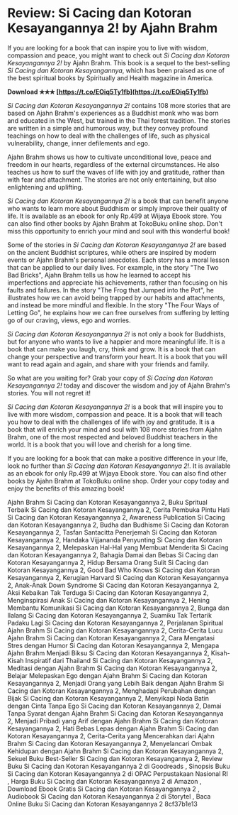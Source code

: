 
 
# Review: Si Cacing dan Kotoran Kesayangannya 2! by Ajahn Brahm
 
If you are looking for a book that can inspire you to live with wisdom, compassion and peace, you might want to check out *Si Cacing dan Kotoran Kesayangannya 2!* by Ajahn Brahm. This book is a sequel to the best-selling *Si Cacing dan Kotoran Kesayangannya*, which has been praised as one of the best spiritual books by Spiritually and Health magazine in America.
 
**Download ✯✯✯ [https://t.co/EOiq5Ty1fb](https://t.co/EOiq5Ty1fb)**


 
*Si Cacing dan Kotoran Kesayangannya 2!* contains 108 more stories that are based on Ajahn Brahm's experiences as a Buddhist monk who was born and educated in the West, but trained in the Thai forest tradition. The stories are written in a simple and humorous way, but they convey profound teachings on how to deal with the challenges of life, such as physical vulnerability, change, inner defilements and ego.
 
Ajahn Brahm shows us how to cultivate unconditional love, peace and freedom in our hearts, regardless of the external circumstances. He also teaches us how to surf the waves of life with joy and gratitude, rather than with fear and attachment. The stories are not only entertaining, but also enlightening and uplifting.
 
*Si Cacing dan Kotoran Kesayangannya 2!* is a book that can benefit anyone who wants to learn more about Buddhism or simply improve their quality of life. It is available as an ebook for only Rp.499 at Wijaya Ebook store. You can also find other books by Ajahn Brahm at TokoBuku online shop. Don't miss this opportunity to enrich your mind and soul with this wonderful book!
  
Some of the stories in *Si Cacing dan Kotoran Kesayangannya 2!* are based on the ancient Buddhist scriptures, while others are inspired by modern events or Ajahn Brahm's personal anecdotes. Each story has a moral lesson that can be applied to our daily lives. For example, in the story "The Two Bad Bricks", Ajahn Brahm tells us how he learned to accept his imperfections and appreciate his achievements, rather than focusing on his faults and failures. In the story "The Frog that Jumped into the Pot", he illustrates how we can avoid being trapped by our habits and attachments, and instead be more mindful and flexible. In the story "The Four Ways of Letting Go", he explains how we can free ourselves from suffering by letting go of our craving, views, ego and worries.
 
*Si Cacing dan Kotoran Kesayangannya 2!* is not only a book for Buddhists, but for anyone who wants to live a happier and more meaningful life. It is a book that can make you laugh, cry, think and grow. It is a book that can change your perspective and transform your heart. It is a book that you will want to read again and again, and share with your friends and family.
 
So what are you waiting for? Grab your copy of *Si Cacing dan Kotoran Kesayangannya 2!* today and discover the wisdom and joy of Ajahn Brahm's stories. You will not regret it!
  
*Si Cacing dan Kotoran Kesayangannya 2!* is a book that will inspire you to live with more wisdom, compassion and peace. It is a book that will teach you how to deal with the challenges of life with joy and gratitude. It is a book that will enrich your mind and soul with 108 more stories from Ajahn Brahm, one of the most respected and beloved Buddhist teachers in the world. It is a book that you will love and cherish for a long time.
 
If you are looking for a book that can make a positive difference in your life, look no further than *Si Cacing dan Kotoran Kesayangannya 2!*. It is available as an ebook for only Rp.499 at Wijaya Ebook store. You can also find other books by Ajahn Brahm at TokoBuku online shop. Order your copy today and enjoy the benefits of this amazing book!
 
Ajahn Brahm Si Cacing dan Kotoran Kesayangannya 2,  Buku Spritual Terbaik Si Cacing dan Kotoran Kesayangannya 2,  Cerita Pembuka Pintu Hati Si Cacing dan Kotoran Kesayangannya 2,  Awareness Publication Si Cacing dan Kotoran Kesayangannya 2,  Budha dan Budhisme Si Cacing dan Kotoran Kesayangannya 2,  Tasfan Santacitta Penerjemah Si Cacing dan Kotoran Kesayangannya 2,  Handaka Vijjananda Penyunting Si Cacing dan Kotoran Kesayangannya 2,  Melepaskan Hal-Hal yang Membuat Menderita Si Cacing dan Kotoran Kesayangannya 2,  Bahagia Damai dan Bebas Si Cacing dan Kotoran Kesayangannya 2,  Hidup Bersama Orang Sulit Si Cacing dan Kotoran Kesayangannya 2,  Good Bad Who Knows Si Cacing dan Kotoran Kesayangannya 2,  Kerugian Harvard Si Cacing dan Kotoran Kesayangannya 2,  Anak-Anak Down Syndrome Si Cacing dan Kotoran Kesayangannya 2,  Aksi Kebaikan Tak Terduga Si Cacing dan Kotoran Kesayangannya 2,  Menginspirasi Anak Si Cacing dan Kotoran Kesayangannya 2,  Hening Membantu Komunikasi Si Cacing dan Kotoran Kesayangannya 2,  Bunga dan Ilalang Si Cacing dan Kotoran Kesayangannya 2,  Suamiku Tak Tertarik Padaku Lagi Si Cacing dan Kotoran Kesayangannya 2,  Perjalanan Spiritual Ajahn Brahm Si Cacing dan Kotoran Kesayangannya 2,  Cerita-Cerita Lucu Ajahn Brahm Si Cacing dan Kotoran Kesayangannya 2,  Cara Mengatasi Stres dengan Humor Si Cacing dan Kotoran Kesayangannya 2,  Mengapa Ajahn Brahm Menjadi Biksu Si Cacing dan Kotoran Kesayangannya 2,  Kisah-Kisah Inspiratif dari Thailand Si Cacing dan Kotoran Kesayangannya 2,  Meditasi dengan Ajahn Brahm Si Cacing dan Kotoran Kesayangannya 2,  Belajar Melepaskan Ego dengan Ajahn Brahm Si Cacing dan Kotoran Kesayangannya 2,  Menjadi Orang yang Lebih Baik dengan Ajahn Brahm Si Cacing dan Kotoran Kesayangannya 2,  Menghadapi Perubahan dengan Bijak Si Cacing dan Kotoran Kesayangannya 2,  Menyikapi Noda Batin dengan Cinta Tanpa Ego Si Cacing dan Kotoran Kesayangannya 2,  Damai Tanpa Syarat dengan Ajahn Brahm Si Cacing dan Kotoran Kesayangannya 2,  Menjadi Pribadi yang Arif dengan Ajahn Brahm Si Cacing dan Kotoran Kesayangannya 2,  Hati Bebas Lepas dengan Ajahn Brahm Si Cacing dan Kotoran Kesayangannya 2,  Cerita-Cerita yang Mencerahkan dari Ajahn Brahm Si Cacing dan Kotoran Kesayangannya 2,  Menyelancari Ombak Kehidupan dengan Ajahn Brahm Si Cacing dan Kotoran Kesayangannya 2,  Sekuel Buku Best-Seller Si Cacing dan Kotoran Kesayangannya 2,  Review Buku Si Cacing dan Kotoran Kesayangannya 2 di Goodreads ,  Sinopsis Buku Si Cacing dan Kotoran Kesayangannya 2 di OPAC Perpustakaan Nasional RI ,  Harga Buku Si Cacing dan Kotoran Kesayangannya 2 di Amazon ,  Download Ebook Gratis Si Cacing dan Kotoran Kesayangannya 2 ,  Audiobook Si Cacing dan Kotoran Kesayangannya 2 di Storytel ,  Baca Online Buku Si Cacing dan Kotoran Kesayangannya 2
 8cf37b1e13
 
